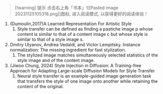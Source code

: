 
>[!warning] 提示
>点击右上角「书本」![[Pasted image 20231125105318.png]]图标, 进入阅读模式, 以获得更好的阅读体验！

1. (Dumoulin,2017)A Learned Representation For Artistic Style
	1. Style transfer can be defined as finding a pastiche image p whose content is similar to that of a content image c but whose style is similar to that of a style image s.
2. Dmitry Ulyanov, Andrea Vedaldi, and Victor Lempitsky. Instance normalization: The missing ingredient for fast stylization.
	1. The stylized image matches simultaneously selected statistics of the style image and of the content image.
3. (Jiwoo Chung, 2024) Style Injection in Diffusion: A Training-free Approach for Adapting Large-scale Diffusion Models for Style Transfer
	1. Neural style transfer is an example-guided image generation task that transfers the style of one image onto another while retaining the content of the original.